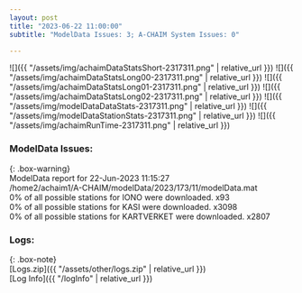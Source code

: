 ```yaml
---
layout: post
title: "2023-06-22 11:00:00"
subtitle: "ModelData Issues: 3; A-CHAIM System Issues: 0"

---
```


![]({{ "/assets/img/achaimDataStatsShort-2317311.png" | relative_url }})
![]({{ "/assets/img/achaimDataStatsLong00-2317311.png" | relative_url }})
![]({{ "/assets/img/achaimDataStatsLong01-2317311.png" | relative_url }})
![]({{ "/assets/img/achaimDataStatsLong02-2317311.png" | relative_url }})
![]({{ "/assets/img/modelDataDataStats-2317311.png" | relative_url }})
![]({{ "/assets/img/modelDataStationStats-2317311.png" | relative_url }})
![]({{ "/assets/img/achaimRunTime-2317311.png" | relative_url }})


### ModelData Issues:  
  
{: .box-warning}  
 ModelData report for 22-Jun-2023 11:15:27   
 /home2/achaim1/A-CHAIM/modelData/2023/173/11/modelData.mat   
 0% of all possible stations for IONO were downloaded. x93   
 0% of all possible stations for KASI were downloaded. x3098   
 0% of all possible stations for KARTVERKET were downloaded. x2807   
  


### Logs:  
  
{: .box-note}  
[Logs.zip]({{ "/assets/other/logs.zip" | relative_url }})  
[Log Info]({{ "/logInfo" | relative_url }})  
